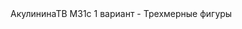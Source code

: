 <!DOCTYPE html>
<html lang="en">
<head>
<title>three.js webgl - геометрические фигуры</title>
<meta charset="utf-8">
<meta name="viewport" content="width=device-width, user-scalable=no, minimum-scale=1.0, maximum-scale=1.0">
<link type="text/css" rel="stylesheet" href="https://threejs.org/examples/main.css">
</head>
<body>
<div id="info">
АкулининаТВ М31с 1 вариант - Трехмерные фигуры
</div>

<script type="module">

import * as THREE from 'https://threejs.org/build/three.module.js';

import { OrbitControls } from 'https://threejs.org/examples/jsm/controls/OrbitControls.js';

var camera, scene, renderer;
var controls;
var ambientLight, light;
init();
animate();

function init() {

var container = document.createElement( 'div' );
document.body.appendChild( container );

// CAMERA
camera = new THREE.PerspectiveCamera( 45, window.innerWidth / window.innerHeight, 1, 8000 );
camera.position.set( 300, 700, 900 );

// LIGHTS
ambientLight = new THREE.AmbientLight( 0x333333 ); // 0.2

light = new THREE.DirectionalLight( 0xFFFFFF, 1.0 );
light.position.set( 1, 1, 1 );
// direction is set in GUI

// RENDERER
renderer = new THREE.WebGLRenderer( { antialias: true } );
renderer.setPixelRatio( window.devicePixelRatio );
renderer.setSize( window.innerWidth, window.innerHeight );
container.appendChild( renderer.domElement );

// EVENTS
window.addEventListener( 'resize', onWindowResize, false );

// CONTROLS
controls = new OrbitControls( camera, renderer.domElement );
controls.addEventListener( 'change', render );
//controls.rotateSpeed = 1;
controls.enableZoom = true;
controls.zoomSpeed = 0.5;

controls.minDistance = 500;
controls.maxDistance = 2500;

controls.enableDamping = true;

// scene itself
scene = new THREE.Scene();
scene.background = new THREE.Color( 0xD3D3D3 );

scene.add( ambientLight );
scene.add( light );


// scene objects
var x = 0;var y = 0;var z = 0;
//конус
var radiusTop = 0; var radiusBottom = 100;
var heigth = 150; var segments = 3;
var geometry = new THREE.CylinderGeometry( radiusTop, radiusBottom, heigth, segments );
var material = new THREE.MeshPhongMaterial( { color: 0x66ff33 } );
var Cylinder = new THREE.Mesh( geometry, material );
Cylinder.position.set( x-500, y+300, z );
//Cube.rotation.y = Math.PI / 6;
scene.add( Cylinder );
var geometry = new THREE.SphereGeometry(100, 50, 50);
var material = new THREE.MeshPhongMaterial( { color: 0x1E3AC4 } );
var Sphere1 = new THREE.Mesh( geometry, material );
Sphere1.position.set( x-500, y-300, z );
scene.add( Sphere1 );

var textureLoader = new THREE.TextureLoader();
var texture = textureLoader.load( 'kot.jpg' );
var material = new THREE.MeshBasicMaterial( { map: texture } );

// var material = new THREE.MeshPhongMaterial( { color: 0x177245 } );
var geometry = new THREE.BoxGeometry( 150, 150, 150 );
var Cube = new THREE.Mesh( geometry, material );
Cube.position.set( x-200, y, z );
//Cube.rotation.y = Math.PI / 6;
scene.add( Cube );



//конус
var radiusTop = 0; var radiusBottom = 100;
var heigth = 200; var segments = 30;
var geometry = new THREE.CylinderGeometry( radiusTop, radiusBottom, heigth, segments );
var material = new THREE.MeshPhongMaterial( { color: 0x99e6ff } );
var Cylinder = new THREE.Mesh( geometry, material );
Cylinder.position.set( x+100, y, z );
//Cube.rotation.y = Math.PI / 6;
scene.add( Cylinder );

var radiusTop = 80;
var radiusBottom = 80;
var heigth = 190; var segments = 3;
var geometry = new THREE.CylinderGeometry(
radiusTop, radiusBottom, heigth, segments );
var material = new THREE.MeshPhongMaterial( { color: 0xff0000 } );
var prism = new THREE.Mesh( geometry, material );
prism.position.set(
 
x-200, y-300, z );
prism.rotation.x = Math.PI/-2;
scene.add( prism );


//Цилиндр
var radiusTop = 50; var radiusBottom = 50;
var heigth = 150; var segments = 16;
var geometry = new THREE.CylinderGeometry( radiusTop, radiusBottom, heigth, segments );
var material = new THREE.MeshPhongMaterial( { color: 0xFF4500 } );
var Cylinder = new THREE.Mesh( geometry, material );
Cylinder.position.set( x+100, y-300, z );
//Cube.rotation.y = Math.PI / 6;
scene.add( Cylinder );




var radiusTop = 100; var radiusBottom = 100;
var heigth = 150; var segments = 6;

var geometry = new THREE.CylinderGeometry(
radiusTop, radiusBottom, heigth, segments );

var material = new THREE.MeshPhongMaterial( { color: 0xb399ff } );
var piramida = new THREE.Mesh( geometry, material );
piramida.position.set( 400, y-300, z );
//piramida.rotation.x = -Math.PI/2;

scene.add( piramida );


var textureLoader = new THREE.TextureLoader();
var texture = textureLoader.load( 'kote.png' );
// var material = new THREE.MeshBasicMaterial( { map: texture } );

var material = new THREE.MeshPhongMaterial( { color: 0xffff00 } );
var geometry = new THREE.BoxGeometry( 150, 250, 150 );
var Cube = new THREE.Mesh( geometry, material );
Cube.position.set( x+400, y+200, z );
//Cube.rotation.y = Math.PI / 6;
scene.add( Cube );
}


// EVENT HANDLERS


function onWindowResize() {

camera.aspect = window.innerWidth / window.innerHeight;
camera.updateProjectionMatrix();

renderer.setSize( window.innerWidth, window.innerHeight );

}

//

function animate() {

requestAnimationFrame( animate );
controls.update(); //
render();

}

function render() {

renderer.render( scene, camera );

}


</script>

</body>
</html>
